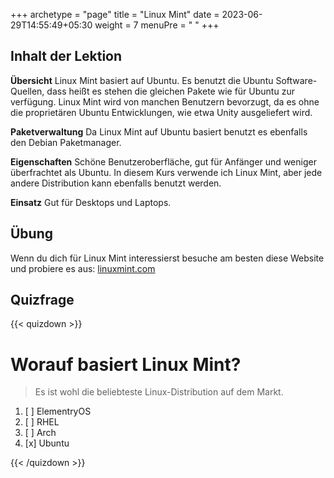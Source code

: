 +++
archetype = "page"
title = "Linux Mint"
date = 2023-06-29T14:55:49+05:30
weight = 7
menuPre = "<i class='fl-linuxmint'></i> "
+++

## Inhalt der Lektion

**Übersicht**
Linux Mint basiert auf Ubuntu. Es benutzt die Ubuntu Software-Quellen, dass heißt es stehen die gleichen Pakete wie für Ubuntu zur verfügung. Linux Mint wird von manchen Benutzern bevorzugt, da es ohne die proprietären Ubuntu Entwicklungen, wie etwa Unity ausgeliefert wird.

**Paketverwaltung**
Da Linux Mint auf Ubuntu basiert benutzt es ebenfalls den Debian Paketmanager.

**Eigenschaften**
Schöne Benutzeroberfläche, gut für Anfänger und weniger überfrachtet als Ubuntu. In diesem Kurs verwende ich Linux Mint, aber jede andere Distribution kann ebenfalls benutzt werden.

**Einsatz**
Gut für Desktops und Laptops.

## Übung

Wenn du dich für Linux Mint interessierst besuche am besten diese Website und probiere es aus: [linuxmint.com](http://linuxmint.com/)

## Quizfrage

{{< quizdown >}}

# Worauf basiert Linux Mint?

> Es ist wohl die beliebteste Linux-Distribution auf dem Markt.

1. [ ] ElementryOS
1. [ ] RHEL
1. [ ] Arch
1. [x] Ubuntu

{{< /quizdown >}}
